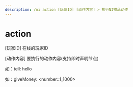 ```yaml
---
description: /ni action [玩家ID] [动作内容] > 执行NI物品动作
---
```


# action

\[玩家ID] 在线的玩家ID

\[动作内容] 要执行的动作内容(支持即时声明节点)

&#x20;                 如：tell: hello

&#x20;                 如：giveMoney: \<number::1\_1000>
